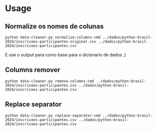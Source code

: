 # Usage

## Normalize os nomes de colunas
```python data-cleaner.py normalize-columns-cmd ../dados/python-brasil-2024/inscricoes-participantes-original.csv ../dados/python-brasil-2024/inscricoes-participantes.csv```

E use o output para como base para o dicionario de dados ;)

## Columns remover
```python data-cleaner.py remove-columns-cmd ../dados/python-brasil-2024/inscricoes-participantes.csv ../dados/python-brasil-2024/inscricoes-participantes.csv```

## Replace separator

```python data-cleaner.py replace-separator-cmd ../dados/python-brasil-2024/inscricoes-participantes.csv ../dados/python-brasil-2024/inscricoes-participantes.csv```